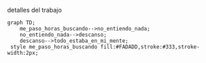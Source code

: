 detalles del trabajo
```mermaid
graph TD;
    me_paso_horas_buscando-->no_entiendo_nada;
    no_entiendo_nada-->descanso;
    descanso-->todo_estaba_en_mi_mente;
 style me_paso_horas_buscando fill:#FADADD,stroke:#333,stroke-width:2px;
 ```
